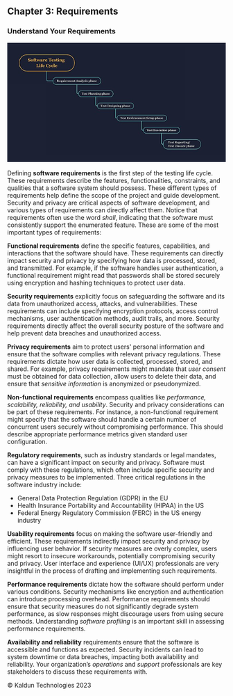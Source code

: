 ## Chapter 3: Requirements <a id="ch03-requirements"></a>

### Understand Your Requirements

![Software Testing Life Cycle](/images/Software_Testing_Life_Cycle.jpg "Software Testing Life Cycle")

Defining **software requirements** is the first step of the testing life cycle. These requirements describe the features, functionalities, constraints, and qualities that a software system should possess. These different types of requirements help define the scope of the project and guide development. Security and privacy are critical aspects of software development, and various types of requirements can directly affect them. Notice that requirements often use the word _shall_, indicating that the software must consistently support the enumerated feature. These are some of the most important types of requirements:

**Functional requirements** define the specific features, capabilities, and interactions that the software should have. These requirements can directly impact security and privacy by specifying how data is processed, stored, and transmitted. For example, if the software handles user authentication, a functional requirement might read that passwords shall be stored securely using encryption and hashing techniques to protect user data.

**Security requirements** explicitly focus on safeguarding the software and its data from unauthorized access, attacks, and vulnerabilities. These requirements can include specifying encryption protocols, access control mechanisms, user authentication methods, audit trails, and more. Security requirements directly affect the overall security posture of the software and help prevent data breaches and unauthorized access.

**Privacy requirements** aim to protect users' personal information and ensure that the software complies with relevant privacy regulations. These requirements dictate how user data is collected, processed, stored, and shared. For example, privacy requirements might mandate that _user consent_ must be obtained for data collection, allow users to delete their data, and ensure that _sensitive information_ is anonymized or pseudonymized.

**Non-functional requirements** encompass qualities like _performance, scalability, reliability, and usability_. Security and privacy considerations can be part of these requirements. For instance, a non-functional requirement might specify that the software should handle a certain number of concurrent users securely without compromising performance. This should describe appropriate performance metrics given standard user configuration.

**Regulatory requirements**, such as industry standards or legal mandates, can have a significant impact on security and privacy. Software must comply with these regulations, which often include specific security and privacy measures to be implemented. Three critical regulations in the software industry include:
- General Data Protection Regulation (GDPR) in the EU
- Health Insurance Portability and Accountability (HIPAA) in the US
- Federal Energy Regulatory Commission (FERC) in the US energy industry

**Usability requirements** focus on making the software user-friendly and efficient. These requirements indirectly impact security and privacy by influencing user behavior. If security measures are overly complex, users might resort to insecure workarounds, potentially compromising security and privacy. User interface and experience (UI/UX) professionals are very insightful in the process of drafting and implementing such requirements.

**Performance requirements** dictate how the software should perform under various conditions. Security mechanisms like encryption and authentication can introduce processing overhead. Performance requirements should ensure that security measures do not significantly degrade system performance, as slow responses might discourage users from using secure methods. Understanding _software profiling_ is an important skill in assessing performance requirements.

**Availability and reliability** requirements ensure that the software is accessible and functions as expected. Security incidents can lead to system downtime or data breaches, impacting both availability and reliability. Your organization’s _operations_ and _support_ professionals are key stakeholders to discuss these requirements with.

&copy; Kaldun Technologies 2023
